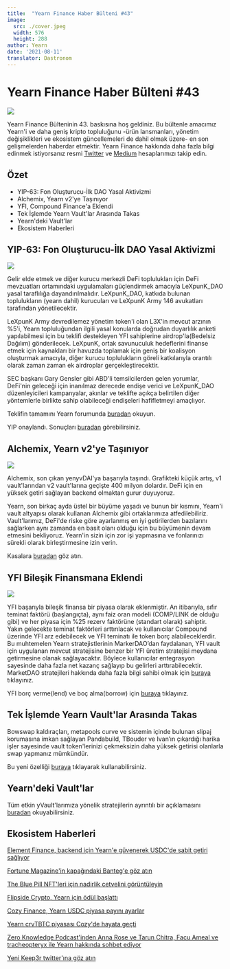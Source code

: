 ```yaml
---
title:  "Yearn Finance Haber Bülteni #43"
image:
  src: ./cover.jpeg
  width: 576
  height: 288
author: Yearn
date: '2021-08-11'
translator: Dastronom
---
```


# Yearn Finance Haber Bülteni #43

![](/_posts/_newsletters/Yearn-Finance-Newsletter-43/cover.jpeg?w=880&h=440)

Yearn Finance Bülteninin 43. baskısına hoş geldiniz. Bu bültenle amacımız Yearn'i ve daha geniş kripto topluluğunu -ürün lansmanları, yönetim değişiklikleri ve ekosistem güncellemeleri de dahil olmak üzere- en son gelişmelerden haberdar etmektir. Yearn Finance hakkında daha fazla bilgi edinmek istiyorsanız resmi [Twitter](https://twitter.com/iearnfinance) ve [Medium](https://medium.com/iearn) hesaplarımızı takip edin.

## **Özet**

- YIP-63: Fon Oluşturucu-İlk DAO Yasal Aktivizmi
- Alchemix, Yearn v2'ye Taşınıyor
- YFI, Compound Finance'a Eklendi
- Tek İşlemde Yearn Vault'lar Arasında Takas
- Yearn'deki Vault'lar
- Ekosistem Haberleri

## **YIP-63: Fon Oluşturucu-İlk DAO Yasal Aktivizmi**

![](/_posts/_newsletters/Yearn-Finance-Newsletter-43/image2.jpg?w=360&h=203)

Gelir elde etmek ve diğer kurucu merkezli DeFi toplulukları için DeFi mevzuatları ortamındaki uygulamaları güçlendirmek amacıyla LeXpunK_DAO yasal taraflılığa dayandırılmalıdır. LeXpunK_DAO, katkıda bulunan toplulukların (yearn dahil) kurucuları ve LeXpunK Army 146  avukatları tarafından yönetilecektir.

LeXpunK Army devredilemez yönetim token'i olan L3X'in mevcut arzının %5'i, Yearn topluluğundan ilgili yasal konularda doğrudan duyarlılık anketi yapılabilmesi için bu teklifi destekleyen YFI sahiplerine airdrop'la(Bedelsiz Dağılım) gönderilecek. LeXpunK, ortak savunuculuk hedeflerini finanse etmek için kaynakları bir havuzda toplamak için geniş bir koalisyon oluşturmak amacıyla, diğer kurucu toplulukların göreli katkılarıyla orantılı olarak zaman zaman ek airdroplar gerçekleştirecektir.

SEC başkanı Gary Gensler gibi ABD'li temsilcilerden gelen yorumlar, DeFi'nin geleceği için inanılmaz derecede endişe verici ve LeXpunK_DAO düzenleyicileri kampanyalar, akınlar ve teklifte açıkça belirtilen diğer yöntemlerle birlikte sahip olabileceği endişeleri hafifletmeyi amaçlıyor.

Teklifin tamamını Yearn forumunda [buradan](https://gov.yearn.finance/t/yip-63-fund-builder-first-legal-activism-dao/11280) okuyun.

YIP onaylandı. Sonuçları [buradan](https://gov.yearn.finance/t/proposal-fund-builder-first-legal-activism-dao/11280) görebilirsiniz.

## **Alchemix, Yearn v2'ye Taşınıyor**

![](/_posts/_newsletters/Yearn-Finance-Newsletter-43/image3.jpg?w=1334&h=582)

Alchemix, son çıkan yenyvDAI'ya başarıyla taşındı. Grafikteki küçük artış, v1 vault'larından v2 vault'larına geçişte 400 milyon dolardır. DeFi için en yüksek getiri sağlayan backend olmaktan gurur duyuyoruz.

Yearn, son birkaç ayda üstel bir büyüme yaşadı ve bunun bir kısmını, Yearn'i vault altyapısı olarak kullanan Alchemix gibi ortaklarımıza atfedilebiliriz. Vault'larımız, DeFi'de riske göre ayarlanmış en iyi getirilerden bazılarını sağlarken aynı zamanda en basit olanı olduğu için bu büyümenin devam etmesini bekliyoruz. Yearn'in sizin için zor işi yapmasına ve fonlarınızı sürekli olarak birleştirmesine izin verin.

Kasalara [buradan](https://yearn.finance/vaults) göz atın.

## **YFI Bileşik Finansmana Eklendi**

![](/_posts/_newsletters/Yearn-Finance-Newsletter-43/image4.jpg?w=1456&h=540)

YFI başarıyla bileşik finansa bir piyasa olarak eklenmiştir. An itibarıyla, sıfır teminat faktörü (başlangıçta),  aynı faiz oran modeli (COMP/LINK de olduğu gibi) ve her piyasa için %25 rezerv faktörüne (standart olarak) sahiptir. Yakın gelecekte teminat faktörleri arttırılacak ve kullanıcılar Compound üzerinde YFI arz edebilecek ve YFI teminatı ile token borç alabileceklerdir. Bu muhtemelen Yearn stratejistlerinin MarkerDAO’dan faydalanan, YFI vault için uygulanan mevcut stratejisine benzer bir YFI üretim stratejisi meydana getirmesine olanak sağlayacaktır. Böylece kullanıcılar entegrasyon sayesinde daha fazla net kazanç sağlayıp bu gelirleri arttırabilecektir. MarketDAO stratejileri hakkında daha fazla bilgi sahibi olmak için [buraya](https://yearn.fi/invest/0xE14d13d8B3b85aF791b2AADD661cDBd5E6097Db1) tıklayınız.

YFI borç verme(lend) ve boç alma(borrow) için [buraya](https://app.compound.finance/) tıklayınız.

## **Tek İşlemde Yearn Vault'lar Arasında Takas**

Bowswap kaldıraçları, metapools curve ve sistemin içinde bulunan slipaj korumasına imkan sağlayan Pandabuild, TBouder ve Ivan’ın çıkardığı harika işler sayesinde vault token'lerinizi çekmeksizin daha yüksek getirisi olanlarla swap yapmanız mümkündür.

Bu yeni özelliği [buraya](https://bowswap.finance/) tıklayarak kullanabilirsiniz.

## **Yearn'deki Vault'lar**

Tüm etkin yVault'larımıza yönelik stratejilerin ayrıntılı bir açıklamasını [buradan](https://medium.com/yearn-state-of-the-vaults/the-vaults-at-yearn-9237905ffed3) okuyabilirsiniz.

## **Ekosistem Haberleri**

[Element Finance, backend için Yearn'e güvenerek USDC'de sabit getiri sağlıyor](https://twitter.com/element_fi/status/1422934199284215810?s=20)

[Fortune Magazine'in kapağındaki Banteg'e göz atın](https://twitter.com/FortuneMagazine/status/1420803860336152577)

[The Blue Pill NFT'leri için nadirlik cetvelini görüntüleyin](https://github.com/banteg/blue-pill#rarity-table)

[Flipside Crypto, Yearn için ödül başlattı](https://twitter.com/BmurrayFlipside/status/1421147576674422788)

[Cozy Finance, Yearn USDC piyasa payını ayarlar](https://twitter.com/cozyfinance/status/1422226784674664453)

[Yearn crvTBTC piyasası Cozy'de hayata geçti](https://twitter.com/cozyfinance/status/1422633897490223107)

[Zero Knowledge Podcast'inden Anna Rose ve Tarun Chitra, Facu Ameal ve tracheopteryx ile Yearn hakkında sohbet ediyor](https://www.zeroknowledge.fm/192)

[Yeni Keep3r twitter'ına göz atın](https://twitter.com/thekeep3r)